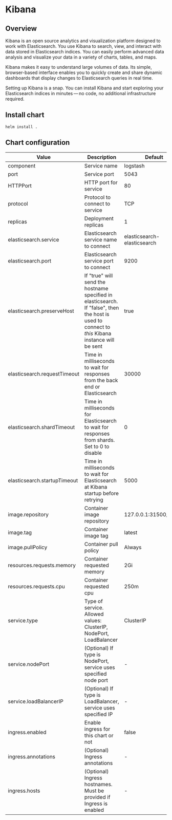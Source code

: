 # Kibana

## Overview

Kibana is an open source analytics and visualization platform designed to work with Elasticsearch.
You use Kibana to search, view, and interact with data stored in Elasticsearch indices.
You can easily perform advanced data analysis and visualize your data in a variety of charts, tables, and maps.

Kibana makes it easy to understand large volumes of data. Its simple, browser-based interface enables
you to quickly create and share dynamic dashboards that display changes to Elasticsearch queries in real time.

Setting up Kibana is a snap. You can install Kibana and start exploring your Elasticsearch indices in
minutes — no code, no additional infrastructure required.

## Install chart

```console
helm install .
```

## Chart configuration

| Value | Description | Default |
| --- | --- | --- |
| component | Service name | logstash |
| port | Service port | 5043 |
| HTTPPort | HTTP port for service | 80 |
| protocol | Protocol to connect to service | TCP |
| replicas | Deployment replicas | 1 |
| elasticsearch.service | Elasticsearch service name to connect | elasticsearch-elasticsearch |
| elasticsearch.port | Elasticsearch service port to connect | 9200 |
| elasticsearch.preserveHost | If "true" will send the hostname specified in elasticsearch. If "false", then the host is used to connect to *this* Kibana instance will be sent | true |
| elasticsearch.requestTimeout | Time in milliseconds to wait for responses from the back end or Elasticsearch | 30000 |
| elasticsearch.shardTimeout | Time in milliseconds for Elasticsearch to wait for responses from shards. Set to 0 to disable | 0 |
| elasticsearch.startupTimeout | Time in milliseconds to wait for Elasticsearch at Kibana startup before retrying | 5000 |
| image.repository | Container image repository | 127.0.0.1:31500/kibana |
| image.tag | Container image tag | latest |
| image.pullPolicy | Container pull policy | Always |
| resources.requests.memory | Container requested memory | 2Gi |
| resources.requests.cpu | Container requested cpu | 250m |
| service.type | Type of service. Allowed values: ClusterIP, NodePort, LoadBalancer | ClusterIP |
| service.nodePort | (Optional) If type is NodePort, service uses specified node port | - |
| service.loadBalancerIP |(Optional) If type is LoadBalancer, service uses specified IP | - |
| ingress.enabled | Enable ingress for this chart or not | false |
| ingress.annotations | (Optional) Ingress annotations | - |
| ingress.hosts | (Optional) Ingress hostnames. Must be provided if Ingress is enabled | - |
